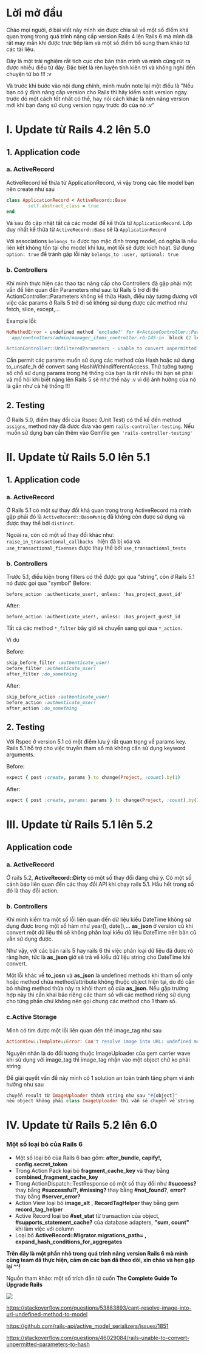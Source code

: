 # Lời mở đầu
Chào mọi người, ở bài viết này mình xin được chia sẻ về một số điểm khá quan trọng trong quá trình nâng cấp version Rails 4 lên Rails 6 mà mình đã rất may mắn khi được trực tiếp làm và một số điểm bổ sung tham khảo từ các tài liệu.

Đây là một trải nghiệm rất tích cực cho bản thân mình và mình cũng rút ra được nhiều điều từ đây. Đặc biệt là rèn luyện tính kiên trì và không nghĩ đến chuyện từ bỏ !!! :v 

Và trước khi bước vào nội dung chính, mình muốn note lại một điều là "Nếu bạn có ý định nâng cấp version cho Rails thì hãy kiểm soát version ngay trước đó một cách tốt nhất có thể, hay nói cách khác là nên nâng version mới khi bạn đang sử dụng version ngay trước đó của nó :v"

# I. Update từ Rails 4.2 lên 5.0
## 1. Application code
### a. ActiveRecord
ActiveRecord kế thừa từ ApplicationRecord, vì vậy trong các file model bạn nên create như sau
```ruby
class ApplicationRecord < ActiveRecord::Base
		self.abstract_class	= true
end
```
Và sau đó cập nhật tất cả các model để kế thừa từ ```ApplicationRecord```. Lớp duy nhất kế thừa từ ```ActiveRecord::Base``` sẽ là ```ApplicationRecord```

Với associations ```belongs_to``` được tạo mặc định trong model,  có nghĩa là nếu liên kết không tồn tại cho model khi lưu, một lỗi sẽ được kích hoạt.  Sử dụng ```option: true``` để tránh gặp lỗi này ```belongs_to :user, optional: true```

### b. Controllers
Khi mình thực hiện các thao tác nâng cấp cho Controllers đã gặp phải một vấn đề liên quan đến Parameters như sau:  từ Rails 5 trở đi thì ActionController::Parameters không kế thừa Hash, điều này tương đương với việc các params ở Rails 5 trở đi sẽ không sử dụng được các method như fetch, slice, except,... 

Example lỗi:
```ruby
NoMethodError - undefined method `exclude?' for #<ActionController::Parameters:0x00005626cd391508>:
  app/controllers/admin/manager_items_controller.rb:145:in `block (2 levels) in create_event_items'

ActionController::UnfilteredParameters - unable to convert unpermitted parameters to hash
```

Cần permit các params muốn sử dụng các method của Hash hoặc sử dụng to_unsafe_h để convert sang HashWithIndifferentAccess. Thử tưởng tượng số chỗ sử dụng params trong hệ thống của bạn là rất nhiều thì bạn sẽ phải vã mồ hôi khi biết nâng lên Rails 5 sẽ như thế này :v vì độ ảnh hưởng của nó là gần như cả hệ thống !!!



## 2. Testing
Ở Rails 5.0, điểm thay đổi của Rspec (Unit Test) có thể kể đến method ```assigns```, method này đã được đưa vào gem ```rails-controller-testing```.  Nếu muốn sử dụng bạn cần thêm vào Gemfile ```gem 'rails-controller-testing'```

# II. Update từ Rails 5.0 lên 5.1
## 1. Application code
### a. ActiveRecord
Ở Rails 5.1 có một sự thay đổi khá quan trọng trong ActiveRecord mà mình gặp phải đó là ```ActiveRecord::Base#uniq``` đã không còn được sử dụng và được thay thế bởi ```distinct```. 

Ngoài ra, còn có một số thay đổi khác như: ```raise_in_transactional_callbacks ``` hiện đã bị xóa và ```use_transactional_fixenses``` được thay thế bởi ```use_transactional_tests```

### b. Controllers
Trước 5.1, điều kiện trong filters có thể được gọi qua "string", còn ở Rails 5.1 nó được gọi qua "symbol" 
Before:

```before_action :authenticate_user!, unless: 'has_project_guest_id'```

After:

```before_action :authenticate_user!, unless: :has_project_guest_id```

Tất cả các method ```*_filter``` bây giờ sẽ chuyển sang gọi qua ```*_action.```

Ví dụ

Before:

```ruby
skip_before_filter :authenticate_user!
before_filter :authenticate_user!
after_filter :do_something
```

After:

```ruby
skip_before_action :authenticate_user!
before_action :authenticate_user!
after_action :do_something
```

## 2. Testing
Với Rspec ở version 5.1 có một điểm lưu ý rất quan trọng về params key. Rails 5.1 hỗ trợ cho việc truyền tham số mà không cần sử dụng keyword arguments.

Before:

```ruby
expect { post :create, params }.to change(Project, :count).by(1)
```

After:

```ruby
expect { post :create, params: params }.to change(Project, :count).by(1)
```

# III. Update từ Rails 5.1 lên 5.2

## Application code
### a. ActiveRecord
Ở rails 5.2, **ActiveRecord::Dirty** có một số thay đổi đáng chú ý. Có một số cảnh báo liên quan đến các thay đổi API khi chạy rails 5.1. Hầu hết trong số đó là thay đổi action.

### b. Controllers
Khi mình kiểm tra một số lỗi liên quan đến dữ liệu kiểu DateTime không sử dụng được trong một số hàm như year(), date(),... **as_json** ở version cũ khi convert một dữ liệu thì sẽ không phân loại kiểu dữ liệu DateTime nên bản cũ vẫn sử dụng được.

Như vậy, với các bản rails 5 hay rails 6 thì việc phân loại dữ liệu đã được rõ ràng hơn, tức là **as_json** giờ sẽ trả về kiểu dữ liệu string cho DateTime khi convert.

Một lỗi khác về **to_josn** và **as_json** là undefined methods khi tham số only hoặc method chứa method/attribute không thuộc object hiện tại, do đó cần bỏ những method thừa này ra khỏi tham số của **as_json**. Nếu gặp trường hợp này thì cần khai báo riêng các tham số với các method riêng sử dụng cho từng phần chứ không nên gọi chung các method cho 1 tham số.

### c.Active Storage
Mình có tìm được một lỗi liên quan đến thẻ image_tag như sau
```ruby 
ActionView::Template::Error: Can't resolve image into URL: undefined method `to_model' for #
```

Nguyên nhân là do đối tượng thuộc ImageUploader của gem carrier wave khi sử dụng với image_tag thì image_tag nhận vào một object chứ ko phải string

Để giải quyết vấn đề này mình có 1 solution an toàn tránh tăng phạm vi ảnh hưởng như sau
```ruby
chuyển result từ ImageUploader thành string như sau "#{object}"
nếu object không phải class ImageUploader thì vẫn sẽ chuyển về string
```


# IV. Update từ Rails 5.2 lên 6.0
### Một số loại bỏ của Rails 6
* Một số loại bỏ của Rails 6 bao gồm: **after_bundle, capify!, config.secret_token**
* Trong Action Pack loại bỏ **fragment_cache_key** và thay bằng **combined_fragment_cache_key**
* Trong ActionDispatch::TestResponse có một số thay đổi như **#success?** thay bằng **#successful?, #missing?** thay bằng **#not_found?**, **error?** thay bằng **#server_error?**
* Action View loại bỏ **image_alt** , **RecordTagHelper** thay bằng gem **record_tag_helper**
* Active Record loại bỏ **#set_stat** từ transaction của object, **#supports_statement_cache?** của database adapters, **"sum, count"** khi làm việc với column
* Loại bỏ **ActiveRecord::Migrator.migrations_path= , expand_hash_conditions_for_aggregates**


**Trên đây là một phần nhỏ trong quá trình nâng version Rails 6 mà mình cùng team đã thực hiện, cảm ơn các bạn đã theo dõi, xin chào và hẹn gặp lại ^^!**

Nguồn tham khảo: một số trích dẫn từ cuốn **The Complete Guide To Upgrade Rails** 

![](https://images.viblo.asia/dfd8055b-96bd-44b3-a5f0-e8f66e23af46.png)

https://stackoverflow.com/questions/53883893/cant-resolve-image-into-url-undefined-method-to-model

https://github.com/rails-api/active_model_serializers/issues/1851

https://stackoverflow.com/questions/46029084/rails-unable-to-convert-unpermitted-parameters-to-hash